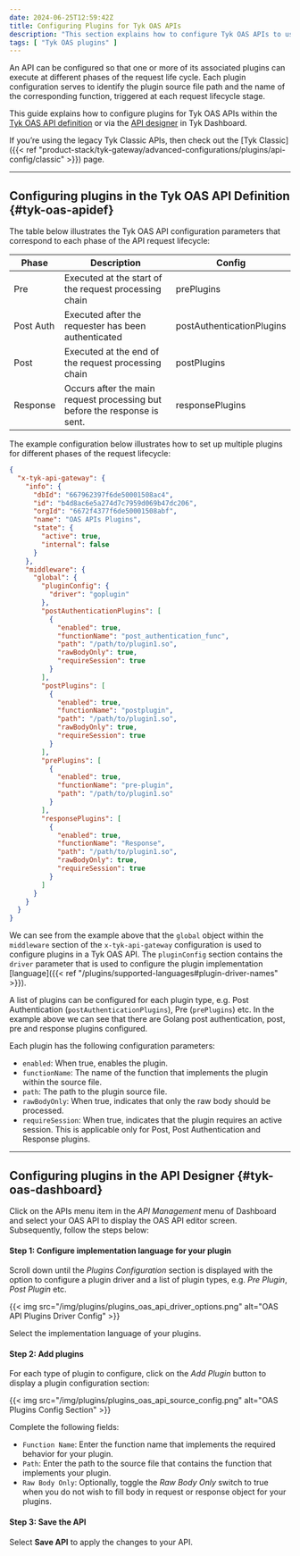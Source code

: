 ```yaml
---
date: 2024-06-25T12:59:42Z
title: Configuring Plugins for Tyk OAS APIs
description: "This section explains how to configure Tyk OAS APIs to use plugin bundles deployed on a remote web server"
tags: [ "Tyk OAS plugins" ]
---
```


An API can be configured so that one or more of its associated plugins can execute at different phases of the request life cycle. Each plugin configuration serves to identify the plugin source file path and the name of the corresponding function, triggered at each request lifecycle stage.

This guide explains how to configure plugins for Tyk OAS APIs within the [Tyk OAS API definition](#tyk-oas-apidef) or via the [API designer](#tyk-oas-dashboard) in Tyk Dashboard.

If you’re using the legacy Tyk Classic APIs, then check out the [Tyk Classic]({{< ref "product-stack/tyk-gateway/advanced-configurations/plugins/api-config/classic" >}}) page.

---

## Configuring plugins in the Tyk OAS API Definition {#tyk-oas-apidef}

The table below illustrates the Tyk OAS API configuration parameters that correspond to each phase of the API request lifecycle:

| Phase | Description       | Config |
| ----- | ---               | ----   |
| Pre   | Executed at the start of the request processing chain | prePlugins |            
| Post Auth | Executed after the requester has been authenticated | postAuthenticationPlugins |
| Post | Executed at the end of the request processing chain | postPlugins |       
| Response | Occurs after the main request processing but before the response is sent. | responsePlugins |      
    
The example configuration below illustrates how to set up multiple plugins for different phases of the request lifecycle:

```json {linenos=true, linenostart=1, hl_lines=["15-52"]}
{
  "x-tyk-api-gateway": {
    "info": {
      "dbId": "667962397f6de50001508ac4",
      "id": "b4d8ac6e5a274d7c7959d069b47dc206",
      "orgId": "6672f4377f6de50001508abf",
      "name": "OAS APIs Plugins",
      "state": {
        "active": true,
        "internal": false
      }
    },
    "middleware": {
      "global": {
        "pluginConfig": {
          "driver": "goplugin"
        },
        "postAuthenticationPlugins": [
          {
            "enabled": true,
            "functionName": "post_authentication_func",
            "path": "/path/to/plugin1.so",
            "rawBodyOnly": true,
            "requireSession": true
          }
        ],
        "postPlugins": [
          {
            "enabled": true,
            "functionName": "postplugin",
            "path": "/path/to/plugin1.so",
            "rawBodyOnly": true,
            "requireSession": true
          }
        ],
        "prePlugins": [
          {
            "enabled": true,
            "functionName": "pre-plugin",
            "path": "/path/to/plugin1.so"
          }
        ],
        "responsePlugins": [
          {
            "enabled": true,
            "functionName": "Response",
            "path": "/path/to/plugin1.so",
            "rawBodyOnly": true,
            "requireSession": true
          }
        ]
      }
    }
  }
}
```

We can see from the example above that the `global` object within the `middleware` section of the `x-tyk-api-gateway` configuration is used to configure plugins in a Tyk OAS API. The `pluginConfig` section contains the `driver` parameter that is used to configure the plugin implementation [language]({{< ref "/plugins/supported-languages#plugin-driver-names" >}}).

A list of plugins can be configured for each plugin type, e.g. Post Authentication (`postAuthenticationPlugins`), Pre (`prePlugins`) etc. In the example above we can see that there are Golang post authentication, post, pre and response plugins configured.

Each plugin has the following configuration parameters:

- `enabled`: When true, enables the plugin.
- `functionName`: The name of the function that implements the plugin within the source file.
- `path`: The path to the plugin source file. 
- `rawBodyOnly`: When true, indicates that only the raw body should be processed.
- `requireSession`: When true, indicates that the plugin requires an active session. This is applicable only for Post, Post Authentication and Response plugins.

---

## Configuring plugins in the API Designer {#tyk-oas-dashboard}

Click on the APIs menu item in the *API Management* menu of Dashboard and select your OAS API to display the OAS API editor screen. Subsequently, follow the steps below:

#### Step 1: Configure implementation language for your plugin

Scroll down until the *Plugins Configuration* section is displayed with the option to configure a plugin driver and a list of plugin types, e.g. *Pre Plugin*, *Post Plugin* etc. 

{{< img src="/img/plugins/plugins_oas_api_driver_options.png" alt="OAS API Plugins Driver Config" >}}

Select the implementation language of your plugins.

#### Step 2: Add plugins

For each type of plugin to configure, click on the *Add Plugin* button to display a plugin configuration section:

{{< img src="/img/plugins/plugins_oas_api_source_config.png" alt="OAS Plugins Config Section" >}}

Complete the following fields:

- `Function Name`: Enter the function name that implements the required behavior for your plugin.
- `Path`: Enter the path to the source file that contains the function that implements your plugin.
- `Raw Body Only`: Optionally, toggle the *Raw Body Only* switch to true when you do not wish to fill body in request or response object for your plugins.

#### Step 3: Save the API

Select **Save API** to apply the changes to your API.